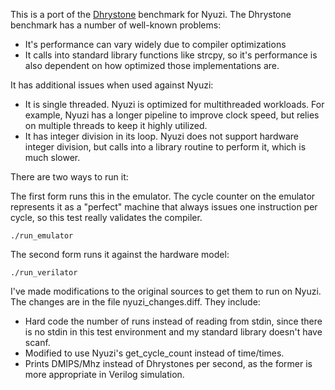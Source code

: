 This is a port of the [Dhrystone](https://en.wikipedia.org/wiki/Dhrystone)
benchmark for Nyuzi. The Dhrystone benchmark has a number of well-known problems:
- It's performance can vary widely due to compiler optimizations
- It calls into standard library functions like strcpy, so it's performance is also
  dependent on how optimized those implementations are.

It has additional issues when used against Nyuzi:
- It is single threaded. Nyuzi is optimized for multithreaded workloads. For example,
Nyuzi has a longer pipeline to improve clock speed, but relies on multiple threads to
keep it highly utilized.
- It has integer division in its loop. Nyuzi does not support hardware integer division,
but calls into a library routine to perform it, which is much slower.

There are two ways to run it:

The first form runs this in the emulator. The cycle counter on the emulator
represents it as a "perfect" machine that always issues one instruction per
cycle, so this test really validates the compiler.

    ./run_emulator

The second form runs it against the hardware model:

    ./run_verilator

I've made modifications to the original sources to get them to run on Nyuzi.
The changes are in the file nyuzi_changes.diff. They include:
- Hard code the number of runs instead of reading from stdin, since there
  is no stdin in this test environment and my standard library doesn't
  have scanf.
- Modified to use Nyuzi's get_cycle_count instead of time/times.
- Prints DMIPS/Mhz instead of Dhrystones per second, as the former is more
  appropriate in Verilog simulation.
